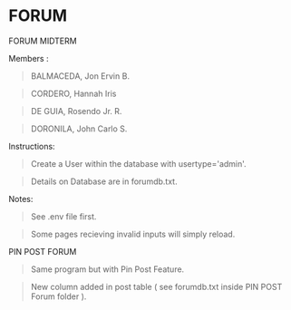 # FORUM 
FORUM MIDTERM

Members : 
> BALMACEDA, Jon Ervin B.

> CORDERO, Hannah Iris

> DE GUIA, Rosendo Jr. R.

> DORONILA, John Carlo S.

Instructions: 

> Create a User within the database with usertype='admin'.

> Details on Database are in forumdb.txt.

Notes:

> See .env file first.

> Some pages recieving invalid inputs will simply reload.

PIN POST FORUM

> Same program but with Pin Post Feature. 

> New column added in post table ( see forumdb.txt inside PIN POST Forum folder ).


